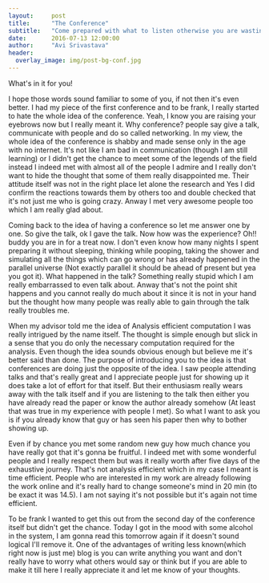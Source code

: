 ```yaml
---
layout:     post
title:      "The Conference"
subtitle:   "Come prepared with what to listen otherwise you are wasting time"
date:       2016-07-13 12:00:00
author:     "Avi Srivastava"
header:
  overlay_image: img/post-bg-conf.jpg
---
```


<p>What's in it for you!<p>
<p>I hope those words sound familiar to some of you, if not then it's even better. 
	I had my piece of the first conference and to be frank, I really started to hate the whole idea of the conference. 
	Yeah, I know you are raising your eyebrows now but I really meant it. Why conference? 
	people say give a talk, communicate with people and do so called networking. 
	In my view, the whole idea of the conference is shabby and made sense only in the age with no internet. 
	It's not like I am bad in communication (though I am still learning) or I didn't get the chance to meet some of the 
	legends of the field instead I indeed met with almost all of the people I admire and I really don't want to hide 
	the thought that some of them really disappointed me. Their attitude itself was not in the right place let alone 
	the research and Yes I did confirm the reactions towards them by others too and double checked that it's not just 
	me who is going crazy. Anway I met very awesome people too which I am really glad about.<p>
<p>Coming back to the idea of having a conference so let me answer one by one. So give the talk, ok I gave the talk. 
	Now how was the experience? Oh!! buddy you are in for a treat now. I don't even know how many nights 
	I spent preparing it without sleeping, thinking while pooping, taking the shower and simulating all the things 
	which can go wrong or has already happened in the parallel universe (Not exactly parallel it should be ahead of 
	present but yea you got it). What happened in the talk? Something really stupid which I am really embarrassed 
	to even talk about. Anway that's not the point shit happens and you cannot really do much about it since it is 
	not in your hand but the thought how many people was really able to gain through the talk really troubles me.<p>
<p>When my advisor told me the idea of Analysis efficient computation I was really intrigued by the name itself. 
	The thought is simple enough but slick in a sense that you do only the necessary computation required for the 
	analysis. Even though the idea sounds obvious enough but believe me it's better said than done. The purpose 
	of introducing you to the idea is that conferences are doing just the opposite of the idea. I saw people attending 
	talks and that's really great and I appreciate people just for showing up it does take a lot of effort for that 
	itself. But their enthusiasm really wears away with the talk itself and if you are listening to the talk then 
	either you have already read the paper or know the author already somehow (At least that was true in my experience 
	with people I met). So what I want to ask you is  if you already know that guy or has seen his paper then why to 
	bother showing up.<p>
<p>Even if by chance you met some random new guy how much chance you have really got that it's gonna be fruitful. 
	I indeed met with some wonderful people and I really respect them but was it really worth after  five days of 
	the exhaustive journey. That's not analysis efficient which in my case I meant is time efficient. People who are 
	interested in my work are already following the work online and it's really hard to change someone's mind in 20 min 
	(to be exact it was 14.5). I am not saying it's not possible but it's again not time efficient.<p>
<p>To be frank I wanted to get this out from the second day of the conference itself but didn't get the chance. 
	Today I got in the mood with some alcohol in the system, I am gonna read this tomorrow again if it doesn't sound 
	logical I'll remove it. One of the advantages of writing less known(which right now is just me) blog is you can 
	write anything you want and don't really have to worry what others would say or think but if you are able to make 
	it till here I really appreciate it and let me know of your thoughts.<p>
